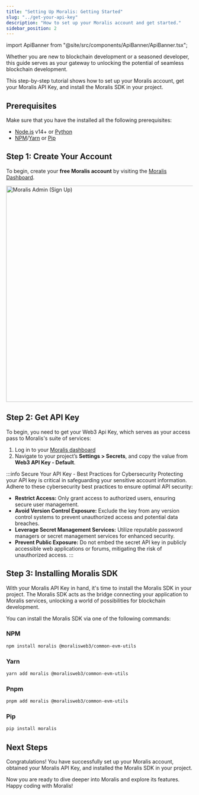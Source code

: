 ```yaml
---
title: "Setting Up Moralis: Getting Started"
slug: "../get-your-api-key"
description: "How to set up your Moralis account and get started."
sidebar_position: 2
---
```


import ApiBanner from "@site/src/components/ApiBanner/ApiBanner.tsx";



Whether you are new to blockchain development or a seasoned developer, this guide serves as your gateway to unlocking the potential of seamless blockchain development.

This step-by-step tutorial shows how to set up your Moralis account, get your Moralis API Key, and install the Moralis SDK in your project.

## Prerequisites

Make sure that you have the installed all the following prerequisites:

- [Node.js](https://nodejs.org/) v14+ or [Python](https://www.python.org/downloads/)
- [NPM](https://www.npmjs.com/)/[Yarn](https://classic.yarnpkg.com/en/) or [Pip](https://pip.pypa.io/en/stable/)

## Step 1: Create Your Account

To begin, create your **free Moralis account** by visiting the [Moralis Dashboard](https://admin.moralis.io/register).

<img loading="eager" alt="Moralis Admin (Sign Up)" src="/img/content/d8b5b3d-Screen_Shot_2022-10-24_at_14.45.21.webp" width="1024" height="582" />

## Step 2: Get API Key

To begin, you need to get your Web3 Api Key, which serves as your access pass to Moralis's suite of services:

1. Log in to your [Moralis dashboard](https://admin.moralis.io/)
2. Navigate to your project’s **Settings > Secrets**, and copy the value from **Web3 API Key - Default**.

:::info Secure Your API Key - Best Practices for Cybersecurity
Protecting your API key is critical in safeguarding your sensitive account information. Adhere to these cybersecurity best practices to ensure optimal API security:

- **Restrict Access:** Only grant access to authorized users, ensuring secure user management.
- **Avoid Version Control Exposure:** Exclude the key from any version control systems to prevent unauthorized access and potential data breaches.
- **Leverage Secret Management Services:** Utilize reputable password managers or secret management services for enhanced security.
- **Prevent Public Exposure:** Do not embed the secret API key in publicly accessible web applications or forums, mitigating the risk of unauthorized access.
:::

## Step 3: Installing Moralis SDK

With your Moralis API Key in hand, it's time to install the Moralis SDK in your project. The Moralis SDK acts as the bridge connecting your application to Moralis services, unlocking a world of possibilities for blockchain development.

You can install the Moralis SDK via one of the following commands:

### NPM

```bash
npm install moralis @moralisweb3/common-evm-utils
```

### Yarn

```bash
yarn add moralis @moralisweb3/common-evm-utils
```

### Pnpm

```bash
pnpm add moralis @moralisweb3/common-evm-utils
```

### Pip

```bash
pip install moralis
```

## Next Steps

Congratulations! You have successfully set up your Moralis account, obtained your Moralis API Key, and installed the Moralis SDK in your project.

Now you are ready to dive deeper into Moralis and explore its features.
Happy coding with Moralis!
